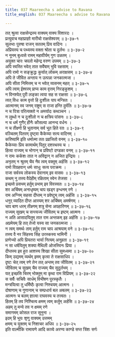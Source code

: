 ```yaml
---
title: 037 Maareecha s advise to Ravana
title_english: 037 Maareecha s advise to Ravana

---
```

<div class="audioEmbed"  caption="श्रीराम-हरिसीताराममूर्ति-घनपाठिभ्यां वचनम्" src="https://archive.org/download/Ramayana-recitation-Sriram-harisItArAmamUrti-Ghanapaati-v2/Kanda_3/Kanda_3_ARK-037-Maarichakruthaha_Ravana_Bodhaha.mp3"></div>

तत् श्रुत्वा राक्षसेन्द्रस्य वाक्यम् वाक्य विशारदः ।  
प्रत्युवाच महाप्राज्ञो मारीचो राक्षसेश्वरम् ॥ ३-३७-१  
सुलभाः पुरुषा राजन् सततम् प्रिय वादिनः ।  
अप्रियस्य च पथ्यस्य वक्ता श्रोता च दुर्लभः ॥ ३-३७-२  
न नूनम् बुध्यसे रामम् महावीर्यम् गुण उन्नतम् ।  
अयुक्त चारः चपलो महेन्द्र वरुण उपमम् ॥ ३-३७-३  
अपि स्वस्ति भवेत् तात सर्वेषाम् भुवि रक्षसाम् ।  
अपि रामो न सङ्क्रुद्धः कुर्यात् लोकम् अराक्षसम् ॥ ३-३७-४  
अपि ते जीवित अन्ताय न उत्पन्ना जनकात्मजा ।  
अपि सीता निमित्तम् च न भवेत् व्यसनम् महत् ॥ ३-३७-५  
अपि त्वाम् ईश्वरम् प्राप्य काम वृत्तम् निरङ्कुशम् ।  
न विनश्येत् पुरी लङ्का त्वया सह स राक्षसा ॥ ३-३७-६  
त्वत् विधः काम वृत्तो हि दुःशीलः पाप मन्त्रितः ।  
आत्मानम् स्व जनम् राष्ट्रम् स राजा हन्ति दुर्मतिः ॥ ३-३७-७  
न च पित्रा परित्यक्तो न अमर्यादः कथञ्चन ।  
न लुब्धो न च दुःशीलो न च क्षत्रिय पांसनः ॥ ३-३७-८  
न च धर्म गुणैर् हीनैः कौसल्या आनन्द वर्धनः ।  
न च तीक्ष्णो हि भूतानाम् सर्व भूत हिते रतः ॥ ३-३७-९  
वञ्चितम् पितरम् दृष्ट्वा कैकेय्या सत्य वादिनम् ।  
करिष्यामि इति धर्मात्मा ततः प्रव्रजितो वनम् ॥ ३-३७-१०  
कैकेय्याः प्रिय कामार्थम् पितुर् दशरथस्य च ।  
हित्वा राज्यम् च भोगान् च प्रविष्टो दण्डका वनम् ॥ ३-३७-११  
न रामः कर्कशः तात न अविद्वान् न अजित इन्द्रियः ।  
अनृतम् न श्रुतम् चैव नैव त्वम् वक्तुम् अर्हसि ॥ ३-३७-१२  
रामो विग्रहवान् धर्मः साधुः सत्य पराक्रमः ।  
राजा सर्वस्य लोकस्य देवानाम् इव वासवः ॥ ३-३७-१३  
कथम् नु तस्य वैदेहीम् रक्षिताम् स्वेन तेजसा ।  
इच्छसे प्रसभम् हर्तुम् प्रभाम् इव विवस्वतः ॥ ३-३७-१४  
शर अर्चिषम् अनाधृष्यम् चाप खड्ग इन्धनम् रणे ।  
राम अग्निम् सहसा दीप्तम् न प्रवेष्टुम् त्वम् अर्हसि ॥ ३-३७-१५  
धनुर् व्यादित दीप्त आस्यम् शर अर्चिषम् अमर्षणम् ।  
चाप बाण धरम् तीक्ष्णम् शत्रु सेना अपहारिणम् ॥ ३-३७-१६  
राज्यम् सुखम् च सन्त्यज्य जीवितम् च इष्टम् आत्मनः ।  
न अति आसादयितुम् तात राम अन्तकम् इह अर्हसि ॥ ३-३७-१७  
अप्रमेयम् हि तत् तेजो यस्य सा जनकात्मजा ।  
न त्वम् समर्थः ताम् हर्तुम् राम चाप आश्रयाम् वने ॥ ३-३७-१८  
तस्य वै नर सिंहस्य सिंह उरस्कस्य भामिनी ।  
प्राणेभ्यो अपि प्रियतरा भार्या नित्यम् अनुव्रता ॥ ३-३७-१९  
न सा धर्षयितुम् शक्या मैथिली ओजस्विनः प्रिया ।  
दीप्तस्य इव हुत आशस्य शिखा सीता सुमध्यमा ॥ ३-३७-२०  
किम् उद्यमम् व्यर्थम् इमम् कृत्वा ते राक्षसाधिप ।  
दृष्टः चेत् त्वम् रणे तेन तत् अन्तम् तव जीवितम् ॥ ३-३७-२१  
जीवितम् च सुखम् चैव राज्यम् चैव सुदुर्लभम् ।  
यत् इच्छसि चिरम् भोक्तुम् मा कृथा राम विप्रियम् ॥ ३-३७-२२  
स सर्वैः सचिवैः सार्धम् विभीषण पुरस्कृतैः ।  
मन्त्रयित्वा तु धर्मिष्ठैः कृत्वा निश्चयम् आत्मनः ।  
दोषाणाम् च गुणानाम् च सम्प्रधार्य बल अबलम् ॥ ३-३७-२३  
आत्मनः च बलम् ज्ञात्वा राघवस्य च तत्त्वतः ।  
हितम् हि तव निश्चित्य क्षमम् त्वम् कर्तुम् अर्हसि ॥ ३-३७-२४  
अहम् तु मन्ये तव न क्षमम् रणे  
समागमम् कोसल राज सूनुना ।  
इदम् हि भूयः शृणु वाक्यम् उत्तमम्  
क्षमम् च युक्तम् च निशाचर अधिप ॥ ३-३७-२५  
इति वाल्मीकि रामायणे आदि काव्ये अरण्य काण्डे सप्त त्रिंशः सर्गः